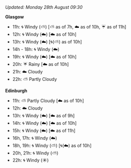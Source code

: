 *Updated: Monday 28th August 09:30*

**Glasgow**

* 11h: :cyclone: Windy (:partly_sunny:) [:partly_sunny: as of 7h, :cloud: as of 10h, :umbrella: as of 11h]
* 12h: :cyclone: Windy (:cloud:) [:cloud: as of 10h]
* 13h: :cyclone: Windy (:cloud:) [:cyclone:(:partly_sunny:) as of 10h]
* 14h - 18h: :cyclone: Windy (:cloud:)
* 19h: :cyclone: Windy (:cloud:) [:cloud: as of 10h]
* 20h: :umbrella: Rainy [:cloud: as of 10h]
* 21h: :cloud: Cloudy
* 22h: :partly_sunny: Partly Cloudy

**Edinburgh**

* 11h: :partly_sunny: Partly Cloudy [:cloud: as of 10h]
* 12h: :cloud: Cloudy
* 13h: :cyclone: Windy (:cloud:) [:cloud: as of 9h]
* 14h: :cyclone: Windy (:cloud:) [:cloud: as of 10h]
* 15h: :cyclone: Windy (:cloud:) [:cloud: as of 11h]
* 16h, 17h: :cyclone: Windy (:cloud:)
* 18h, 19h: :cyclone: Windy (:partly_sunny:) [:cyclone:(:cloud:) as of 10h]
* 20h, 21h: :cyclone: Windy (:partly_sunny:)
* 22h: :cyclone: Windy (:sunny:)
